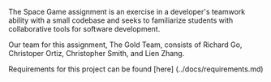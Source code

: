 The Space Game assignment is an exercise in a developer's teamwork ability with a small codebase and seeks to familiarize students with collaborative tools for software development.

Our team for this assignment, The Gold Team, consists of Richard Go, Christoper Ortiz, Christopher Smith, and Lien Zhang.

Requirements for this project can be found [here] (../docs/requirements.md)